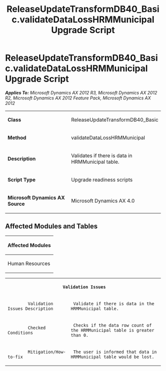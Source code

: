 ﻿---
title: ReleaseUpdateTransformDB40_Basic.validateDataLossHRMMunicipal Upgrade Script
TOCTitle: ReleaseUpdateTransformDB40_Basic.validateDataLossHRMMunicipal Upgrade Script
ms:assetid: 0cfc6d3c-4dff-a709-7499-72c6ce41867f
ms:mtpsurl: https://msdn.microsoft.com/en-us/library/JJ735699(v=AX.60)
ms:contentKeyID: 49706606
ms.date: 05/18/2015
mtps_version: v=AX.60
---

# ReleaseUpdateTransformDB40\_Basic.validateDataLossHRMMunicipal Upgrade Script 


_**Applies To:** Microsoft Dynamics AX 2012 R3, Microsoft Dynamics AX 2012 R2, Microsoft Dynamics AX 2012 Feature Pack, Microsoft Dynamics AX 2012_

<table>
<colgroup>
<col style="width: 50%" />
<col style="width: 50%" />
</colgroup>
<tbody>
<tr class="odd">
<td><p><strong>Class</strong></p></td>
<td><p>ReleaseUpdateTransformDB40_Basic</p></td>
</tr>
<tr class="even">
<td><p><strong>Method</strong></p></td>
<td><p>validateDataLossHRMMunicipal</p></td>
</tr>
<tr class="odd">
<td><p><strong>Description</strong></p></td>
<td><p>Validates if there is data in HRMMunicipal table.</p></td>
</tr>
<tr class="even">
<td><p><strong>Script Type</strong></p></td>
<td><p>Upgrade readiness scripts</p></td>
</tr>
<tr class="odd">
<td><p><strong>Microsoft Dynamics AX Source</strong></p></td>
<td><p>Microsoft Dynamics AX 4.0</p></td>
</tr>
</tbody>
</table>


## Affected Modules and Tables

<table>
<colgroup>
<col style="width: 100%" />
</colgroup>
<thead>
<tr class="header">
<th><p>Affected Modules</p></th>
</tr>
</thead>
<tbody>
<tr class="odd">
<td><p>Human Resources</p></td>
</tr>
</tbody>
</table>


<table xmlns="http://www.w3.org/1999/xhtml">
              <tr><th colspan="2">
		
   <p>
   
	 Validation Issues
  </p>
  </th></tr>
              <tr><td>
		
   <p>
   
	 
            Validation Issues Description
          
  </p>
  </td><td>
		
   <p>
   
	 Validate if there is data in the HRMMunicipal table.
  </p>
  </td></tr>
              <tr><td>
		
   <p>
   
	 
            Checked Conditions
          
  </p>
  </td><td>
		
   <p>
   
	 Checks if the data row count of the HRMMunicipal table is greater than 0.
  </p>
  </td></tr>
              <tr><td>
		
   <p>
   
	 
            Mitigation/How-to-fix
          
  </p>
  </td><td>
		
   <p>
   
	 The user is informed that data in HRMMunicipal table would be lost.
  </p>
  </td></tr>
            </table>

  



